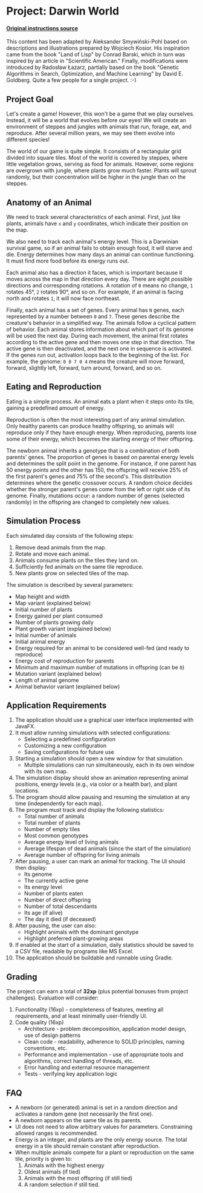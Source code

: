 # Project: Darwin World

#### [Original instructions source](https://github.com/Soamid/obiektowe-lab/blob/master/proj/Readme.md)

This content has been adapted by Aleksander Smywiński-Pohl based on descriptions and illustrations prepared by Wojciech Kosior. His inspiration came from the book "Land of Lisp" by Conrad Barski, which in turn was inspired by an article in "Scientific American." Finally, modifications were introduced by Radosław Łazarz, partially based on the book "Genetic Algorithms in Search, Optimization, and Machine Learning" by David E. Goldberg. Quite a few people for a single project. :-)

## Project Goal

Let's create a game! However, this won't be a game that we play ourselves. Instead, it will be a world that evolves before our eyes! We will create an environment of steppes and jungles with animals that run, forage, eat, and reproduce. After several million years, we may see them evolve into different species!

The world of our game is quite simple. It consists of a rectangular grid divided into square tiles. Most of the world is covered by steppes, where little vegetation grows, serving as food for animals. However, some regions are overgrown with jungle, where plants grow much faster. Plants will sprout randomly, but their concentration will be higher in the jungle than on the steppes.

## Anatomy of an Animal

We need to track several characteristics of each animal. First, just like plants, animals have `x` and `y` coordinates, which indicate their position on the map.

We also need to track each animal's energy level. This is a Darwinian survival game, so if an animal fails to obtain enough food, it will starve and die. Energy determines how many days an animal can continue functioning. It must find more food before its energy runs out.

Each animal also has a direction it faces, which is important because it moves across the map in that direction every day. There are eight possible directions and corresponding rotations. A rotation of `0` means no change, `1` rotates 45°, `2` rotates 90°, and so on. For example, if an animal is facing north and rotates `1`, it will now face northeast.

Finally, each animal has a set of genes. Every animal has `N` genes, each represented by a number between `0` and `7`. These genes describe the creature's behavior in a simplified way. The animals follow a cyclical pattern of behavior. Each animal stores information about which part of its genome will be used the next day. During each movement, the animal first rotates according to the active gene and then moves one step in that direction. The active gene is then deactivated, and the next one in sequence is activated. If the genes run out, activation loops back to the beginning of the list. For example, the genome:
`0 0 7 0 4`
means the creature will move forward, forward, slightly left, forward, turn around, forward, and so on.

## Eating and Reproduction

Eating is a simple process. An animal eats a plant when it steps onto its tile, gaining a predefined amount of energy.

Reproduction is often the most interesting part of any animal simulation. Only healthy parents can produce healthy offspring, so animals will reproduce only if they have enough energy. When reproducing, parents lose some of their energy, which becomes the starting energy of their offspring.

The newborn animal inherits a genotype that is a combination of both parents' genes. The proportion of genes is based on parental energy levels and determines the split point in the genome. For instance, if one parent has 50 energy points and the other has 150, the offspring will receive 25% of the first parent's genes and 75% of the second's. This distribution determines where the genetic crossover occurs. A random choice decides whether the stronger parent's genes come from the left or right side of its genome. Finally, mutations occur: a random number of genes (selected randomly) in the offspring are changed to completely new values.

## Simulation Process

Each simulated day consists of the following steps:

1. Remove dead animals from the map.
2. Rotate and move each animal.
3. Animals consume plants on the tiles they land on.
4. Sufficiently fed animals on the same tile reproduce.
5. New plants grow on selected tiles of the map.

The simulation is described by several parameters:

* Map height and width
* Map variant (explained below)
* Initial number of plants
* Energy gained per plant consumed
* Number of plants growing daily
* Plant growth variant (explained below)
* Initial number of animals
* Initial animal energy
* Energy required for an animal to be considered well-fed (and ready to reproduce)
* Energy cost of reproduction for parents
* Minimum and maximum number of mutations in offspring (can be `0`)
* Mutation variant (explained below)
* Length of animal genome
* Animal behavior variant (explained below)

## Application Requirements

1. The application should use a graphical user interface implemented with JavaFX.
2. It must allow running simulations with selected configurations:
   * Selecting a predefined configuration
   * Customizing a new configuration
   * Saving configurations for future use
3. Starting a simulation should open a new window for that simulation.
   * Multiple simulations can run simultaneously, each in its own window with its own map.
4. The simulation display should show an animation representing animal positions, energy levels (e.g., via color or a health bar), and plant locations.
5. The program should allow pausing and resuming the simulation at any time (independently for each map).
6. The program must track and display the following statistics:
   * Total number of animals
   * Total number of plants
   * Number of empty tiles
   * Most common genotypes
   * Average energy level of living animals
   * Average lifespan of dead animals (since the start of the simulation)
   * Average number of offspring for living animals
7. After pausing, a user can mark an animal for tracking. The UI should then display:
   * Its genome
   * The currently active gene
   * Its energy level
   * Number of plants eaten
   * Number of direct offspring
   * Number of total descendants
   * Its age (if alive)
   * The day it died (if deceased)
8. After pausing, the user can also:
   * Highlight animals with the dominant genotype
   * Highlight preferred plant-growing areas
9. If enabled at the start of a simulation, daily statistics should be saved to a CSV file, readable by programs like MS Excel.
10. The application should be buildable and runnable using Gradle.

## Grading

The project can earn a total of **32xp** (plus potential bonuses from project challenges). Evaluation will consider:
1. Functionality (16xp) - completeness of features, meeting all requirements, and at least minimally user-friendly UI.
2. Code quality (16xp)
   * Architecture - problem decomposition, application model design, use of design patterns
   * Clean code - readability, adherence to SOLID principles, naming conventions, etc.
   * Performance and implementation - use of appropriate tools and algorithms, correct handling of threads, etc.
   * Error handling and external resource management
   * Tests - verifying key application logic

## FAQ

* A newborn (or generated) animal is set in a random direction and activates a random gene (not necessarily the first one).
* A newborn appears on the same tile as its parents.
* UI does not need to allow arbitrary values for parameters. Constraining allowed ranges is recommended.
* Energy is an integer, and plants are the only energy source. The total energy in a tile should remain constant after reproduction.
* When multiple animals compete for a plant or reproduction on the same tile, priority is given to:
  1. Animals with the highest energy
  2. Oldest animals (if tied)
  3. Animals with the most offspring (if still tied)
  4. A random selection if still tied.

